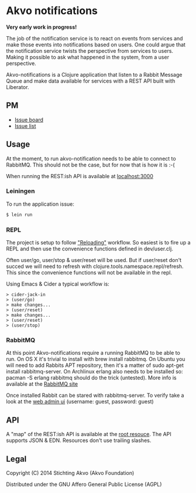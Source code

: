 # Akvo notifications

**Very early work in progress!**

The job of the notification service is to react on events from services
and make those events into notifications based on users. One could argue
that the notification service twists the perspective from services to
users. Making it possible to ask what happened in the system, from a
user perspective.

Akvo-notifications is a Clojure application that listen to a Rabbit
Message Queue and make data available for services with a REST API built
with Liberator.

## PM 
- [Issue board](https://huboard.com/akvo/akvo-notifications/)
- [Issue list](https://github.com/akvo/akvo-notifications/issues?state=open)

## Usage
At the moment, to run akvo-notification needs to be able to connect to RabbitMQ. This should not be the case, but for now that is how it is :-(

When running the REST:ish API is available at [localhost:3000](http://localhost:3000)

### Leiningen
To run the application issue:

```bash
$ lein run
```


### REPL
The project is setup to follow ["Reloading"](https://github.com/stuartsierra/component/blob/2e66fb8ad9054e490f4f3e26398a536a05fb3a66/README.md#reloading) workflow. So easiest is to fire up a REPL and then use the convenience functions defined in dev/user.clj.

Often user/go, user/stop & user/reset will be used. But if user/reset don't succed we will need to refresh with clojure.tools.namespace.repl/refresh. This since the convenience functions will not be available in the repl.

Using Emacs & Cider a typical workflow is:

```emacs
> cider-jack-in
> (user/go)
> make changes...
> (user/reset)
> make changes...
> (user/reset)
> (user/stop)
```

### RabbitMQ
At this point Akvo-notifications require a running RabbitMQ to be able
to run. On OS X it's trivial to install with brew install rabbitmq. On
Ubuntu you will need to add Rabbits APT repository, then it's a matter
of sudo apt-get install rabbitmq-server. On Archlinux erlang also needs
to be installed so: pacman -S erlang rabbitmq should do the trick
(untested). More info is available at the
[RabbitMQ site](https://www.rabbitmq.com/download.html)

Once installed Rabbit can be stared with rabbitmq-server. To verify take
a look at the [web admin ui](http://server-name:15672/) (username:
guest, password: guest)

## API
A "map" of the REST:ish API is available at the [root resouce](http://localhost:3000). The API supports JSON & EDN. Resources don't use trailing slashes.

## Legal
Copyright (C) 2014 Stichting Akvo (Akvo Foundation)

Distributed under the GNU Affero General Public License (AGPL) 
